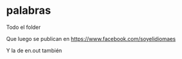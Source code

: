 # palabras
Todo el folder

Que luego se publican en https://www.facebook.com/soyelidiomaes 

Y la de en.out también
